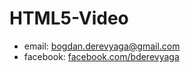 # HTML5-Video

- email: bogdan.derevyaga@gmail.com
- facebook:  [facebook.com/bderevyaga](facebook.com/bderevyaga)
